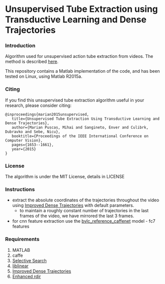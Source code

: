 # Unsupervised Tube Extraction using Transductive Learning and Dense Trajectories

### Introduction
Algorithm used for unsupervised action tube extraction from videos.
The method is described [here](http://www.cv-foundation.org/openaccess/content_iccv_2015/papers/Puscas_Unsupervised_Tube_Extraction_ICCV_2015_paper.pdf).

This repository contains a Matlab implementation of the code, and has been tested on Linux, using Matlab R2015a.

### Citing

If you find this unsupervised tube extraction algorithm useful in your research, please consider citing:

    @inproceedings{marian2015unsupervised,
       title={Unsupervised Tube Extraction Using Transductive Learning and Dense Trajectories},
       author={Marian Puscas, Mihai and Sangineto, Enver and Culibrk, Dubravko and Sebe, Nicu},
       booktitle={Proceedings of the IEEE International Conference on Computer Vision},
       pages={1653--1661},
       year={2015}
    }




### License

The algorithm is under the MIT License, details in LICENSE

### Instructions

- extract the absolute coordinates of the trajectories throughout the video using [Improved Dense Trajectories](https://lear.inrialpes.fr/people/wang/improved_trajectories) with default parameters. 
  - to maintain a roughly constant number of trajectories in the last frames of the video, we have mirrored the last 3 frames.
- for cnn feature extraction use the [bvlc_reference_caffenet](https://github.com/BVLC/caffe/tree/master/models/bvlc_reference_caffenet) model -  fc7 features

### Requirements

1. MATLAB
2. caffe
3. [Selective Search](http://www.science.uva.nl/research/publications/2013/UijlingsIJCV2013/)
3. [liblinear](http://www.csie.ntu.edu.tw/~cjlin/liblinear/)
4. [Improved Dense Trajectories](https://lear.inrialpes.fr/people/wang/improved_trajectories)
5. [Enhanced rdir](http://it.mathworks.com/matlabcentral/fileexchange/32226-recursive-directory-listing-enhanced-rdir)

